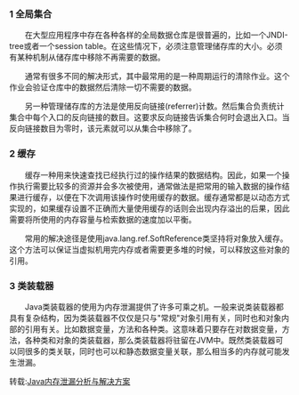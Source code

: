 ### 1 全局集合

　　在大型应用程序中存在各种各样的全局数据仓库是很普遍的，比如一个JNDI-tree或者一个session table。在这些情况下，必须注意管理储存库的大小。必须有某种机制从储存库中移除不再需要的数据。

　　通常有很多不同的解决形式，其中最常用的是一种周期运行的清除作业。这个作业会验证仓库中的数据然后清除一切不需要的数据。

　　另一种管理储存库的方法是使用反向链接(referrer)计数。然后集合负责统计集合中每个入口的反向链接的数目。这要求反向链接告诉集合何时会退出入口。当反向链接数目为零时，该元素就可以从集合中移除了。

### 2 缓存

　　缓存一种用来快速查找已经执行过的操作结果的数据结构。因此，如果一个操作执行需要比较多的资源并会多次被使用，通常做法是把常用的输入数据的操作结果进行缓存，以便在下次调用该操作时使用缓存的数据。缓存通常都是以动态方式实现的，如果缓存设置不正确而大量使用缓存的话则会出现内存溢出的后果，因此需要将所使用的内存容量与检索数据的速度加以平衡。

　　常用的解决途径是使用java.lang.ref.SoftReference类坚持将对象放入缓存。这个方法可以保证当虚拟机用完内存或者需要更多堆的时候，可以释放这些对象的引用。

### 3 类装载器

　　Java类装载器的使用为内存泄漏提供了许多可乘之机。一般来说类装载器都具有复杂结构，因为类装载器不仅仅是只与"常规"对象引用有关，同时也和对象内部的引用有关。比如数据变量，方法和各种类。这意味着只要存在对数据变量，方法，各种类和对象的类装载器，那么类装载器将驻留在JVM中。既然类装载器可以同很多的类关联，同时也可以和静态数据变量关联，那么相当多的内存就可能发生泄漏。

转载:[Java内存泄漏分析与解决方案](https://www.cnblogs.com/guozhenqiang/p/5433202.html)
